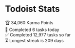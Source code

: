 
# Todoist Stats

<!-- TODO-IST:START -->
🏆  34,060 Karma Points           
🌸  Completed 6 tasks today           
✅  Completed 12,977 tasks so far           
⏳  Longest streak is 209 days
<!-- TODO-IST:END -->
